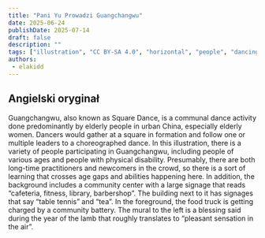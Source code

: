 ```yaml
---
title: "Pani Yu Prowadzi Guangchangwu"
date: 2025-06-24
publishDate: 2025-07-14
draft: false
description: ""
tags: ["illustration", "CC BY-SA 4.0", "horizontal", "people", "dancing", "library", "2025-collab"]
authors:
 - elakidd
---
```


## Angielski oryginał

Guangchangwu, also known as Square Dance, is a communal dance activity done predominantly by elderly people in urban China, especially elderly women. Dancers would gather at a square in formation and follow one or multiple leaders to a choreographed dance. In this illustration, there is a variety of people participating in Guangchangwu, including people of various ages and people with physical disability. Presumably, there are both long-time practitioners and newcomers in the crowd, so there is a sort of learning that crosses age gaps and abilities happening here. In addition, the background includes a community center with a large signage that reads “cafeteria, fitness, library, barbershop”. The building next to it has signages that say “table tennis” and “tea”. In the foreground, the food truck is getting charged by a community battery. The mural to the left is a blessing said during the year of the lamb that roughly translates to “pleasant sensation in the air”. 